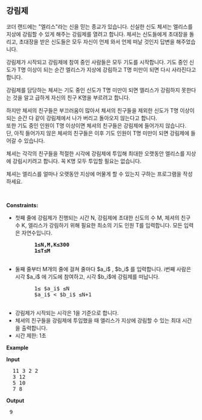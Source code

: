 강림제
---
코더 랜드에는 "엘리스"라는 신을 믿는 종교가 있습니다. 신실한 신도 체셔는 엘리스를 지상에
강림할 수 있게 해주는 강림제를 열려고 합니다. 체셔는 신도들에게 초대장을 돌리고, 초대장을 받은 신도들은 모두 자신이 언제 와서 언제 떠날 것인지 답변을 해주었습니다.

강림제가 시작되고 강림제에 참여 중인 사람들은 모두 기도를 시작합니다. 기도 중인 신도가 T명 이상이 되는 순간 엘리스가 지상에 강림하고 T명 미만이 되면 다시 사라진다고 합니다. 
  
강림제를 담당하는 체셔는 기도 중인 신도가 T명 미만이 되면 엘리스가 강림하지 못한다는 것을 알고 급하게 자신의 친구 K명을 부르려고 합니다.

하지만 체셔의 친구들은 부끄러움이 많아서 체셔의 친구들을 제외한 신도가 T명 이상이 되는 순간 다 같이 강림제에서 나가 버리고 돌아오지 않는다고 합니다.  
또한 기도 중인 인원이 T명 이상이면 체셔의 친구들은 강림제에 들어가지 않습니다.  
단, 아직 들어가지 않은 체셔의 친구들은 이후 기도 인원이 T명 미만이 되면 강림제에 들어갈 수 있습니다.  
  
체셔는 각각의 친구들을 적절한 시각에 강림제에 투입해 최대한 오랫동안 엘리스를 지상에 강림시키려고 합니다. 꼭 K명 모두 투입할 필요는 없습니다.
  
체셔는 엘리스를 얼마나 오랫동안 지상에 머물게 할 수 있는지 구하는 프로그램을 작성하세요.

<p>&nbsp;</p>
<p><strong>Constraints:</strong></p>
<ul>
  <li>
    첫째 줄에 강림제가 진행되는 시간 N, 강림제에 초대한 신도의 수 M, 체셔의 친구 수 K, 엘리스가 강림하기 위해 필요한 최소의 기도 인원 T를 입력합니다. 모든 입력은 자연수입니다.
    <pre>
      <strong>1≤N,M,K≤300</strong>
      <strong>1≤T≤M</strong>
    </pre>
  </li>
  <li>
    둘째 줄부터 M개의 줄에 걸쳐 줄마다 $a_i$ , $b_i$ 를 입력합니다. i번째 사람은 시각 $a_i$ 에 기도에 참여하고, 시각 $b_i$에 강림제를 떠납니다.
    <pre>
      1≤ $a_i$ ≤N
      $a_i$ < $b_i$ ≤N+1
    </pre>
  </li>
  <li>강림제가 시작되는 시각은 1을 기준으로 합니다.</li>
  <li>체셔의 친구들을 강림제에 투입했을 때 엘리스가 지상에 강림할 수 있는 최대 시간을 출력합니다.</li>
	<li>시간 제한: 1초 </li>
</ul>

<p><strong class="example">Example</strong></p>
  
<p><strong>Input</strong></p>
<pre>
  11 3 2 2
  3 12
  5 10
  7 8
</pre>
  
<p><strong>Output</strong></p>
<pre>
 9
</pre>

